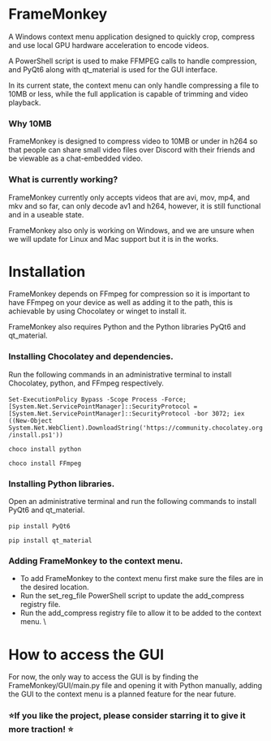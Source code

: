 # FrameMonkey
A Windows context menu application designed to quickly crop, compress and use local GPU hardware acceleration to encode videos.

A PowerShell script is used to make FFMPEG calls to handle compression, and PyQt6 along with qt_material is used for the GUI interface.

In its current state, the context menu can only handle compressing a file to 10MB or less, while the full application is capable of trimming and video playback.

### Why 10MB
FrameMonkey is designed to compress video to 10MB or under in h264 so that people can share small video files over Discord with their friends and be viewable as a chat-embedded video.

### What is currently working?
FrameMonkey currently only accepts videos that are avi, mov, mp4, and mkv and so far, can only decode av1 and h264, however, it is still functional and in a useable state.

FrameMonkey also only is working on Windows, and we are unsure when we will update for Linux and Mac support but it is in the works.

# Installation
FrameMonkey depends on FFmpeg for compression so it is important to have FFmpeg on your device as well as adding it to the path, this is achievable by using Chocolatey or winget to install it.

FrameMonkey also requires Python and the Python libraries PyQt6 and qt_material.

### Installing Chocolatey and dependencies.
Run the following commands in an administrative terminal to install Chocolatey, python, and FFmpeg respectively. \
\
`Set-ExecutionPolicy Bypass -Scope Process -Force; [System.Net.ServicePointManager]::SecurityProtocol = [System.Net.ServicePointManager]::SecurityProtocol -bor 3072; iex ((New-Object System.Net.WebClient).DownloadString('https://community.chocolatey.org/install.ps1'))`

`choco install python`

`choco install FFmpeg`

### Installing Python libraries.
Open an administrative terminal and run the following commands to install PyQt6 and qt_material.\
\
`pip install PyQt6`

`pip install qt_material`

### Adding FrameMonkey to the context menu.
- To add FrameMonkey to the context menu first make sure the files are in the desired location. 
- Run the set_reg_file PowerShell script to update the add_compress registry file. 
- Run the add_compress registry file to allow it to be added to the context menu.
\

# How to access the GUI
For now, the only way to access the GUI is by finding the FrameMonkey/GUI/main.py file and opening it with Python manually, adding the GUI to the context menu is a planned feature for the near future.


### ⭐If you like the project, please consider starring it to give it more traction! ⭐

